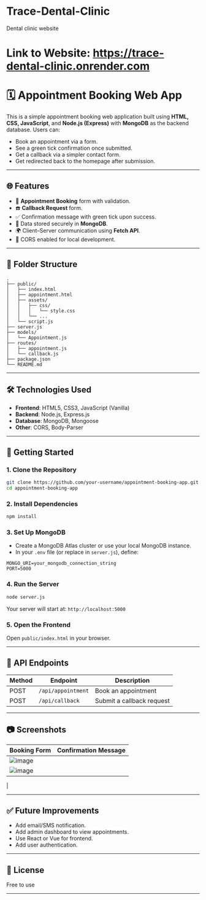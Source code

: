 # Trace-Dental-Clinic
Dental clinic website

# Link to Website: https://trace-dental-clinic.onrender.com


# 🗓️ Appointment Booking Web App

This is a simple appointment booking web application built using **HTML, CSS, JavaScript**, and **Node.js (Express)** with **MongoDB** as the backend database. Users can:

* Book an appointment via a form.
* See a green tick confirmation once submitted.
* Get a callback via a simpler contact form.
* Get redirected back to the homepage after submission.

---

## 🌐 Features

* 📆 **Appointment Booking** form with validation.
* ☎️ **Callback Request** form.
* ✅ Confirmation message with green tick upon success.
* 📄 Data stored securely in **MongoDB**.
* 🌍 Client–Server communication using **Fetch API**.
* 🔐 CORS enabled for local development.

---

## 📁 Folder Structure

```
.
├── public/
│   ├── index.html
│   ├── appointment.html
│   ├── assets/
│   │   ├── css/
│   │   │   └── style.css
│   │   └── ...
│   └── script.js
├── server.js
├── models/
│   └── Appointment.js
├── routes/
│   ├── appointment.js
│   └── callback.js
├── package.json
└── README.md
```

---

## 🛠️ Technologies Used

* **Frontend**: HTML5, CSS3, JavaScript (Vanilla)
* **Backend**: Node.js, Express.js
* **Database**: MongoDB, Mongoose
* **Other**: CORS, Body-Parser

---

## 🚀 Getting Started

### 1. Clone the Repository

```bash
git clone https://github.com/your-username/appointment-booking-app.git
cd appointment-booking-app
```

### 2. Install Dependencies

```bash
npm install
```

### 3. Set Up MongoDB

* Create a MongoDB Atlas cluster or use your local MongoDB instance.
* In your `.env` file (or replace in `server.js`), define:

```env
MONGO_URI=your_mongodb_connection_string
PORT=5000
```

### 4. Run the Server

```bash
node server.js
```

Your server will start at: `http://localhost:5000`

### 5. Open the Frontend

Open `public/index.html` in your browser.

---

## 🔁 API Endpoints

| Method | Endpoint           | Description               |
| ------ | ------------------ | ------------------------- |
| POST   | `/api/appointment` | Book an appointment       |
| POST   | `/api/callback`    | Submit a callback request |

---

## 📷 Screenshots

| Booking Form                                                                       |               Confirmation Message                |
| -----------------------------                                                      |              ----------------------------------- |
| ![image](https://github.com/user-attachments/assets/b8cce1c0-34b1-4417-be49-a6fe9a6f3c56)
 |![image](https://github.com/user-attachments/assets/e1e3ddf6-7ff4-46db-b889-e54a8f350c62)
 |

---

## ✅ Future Improvements

* Add email/SMS notification.
* Add admin dashboard to view appointments.
* Use React or Vue for frontend.
* Add user authentication.

---

## 📄 License

Free to use

---

